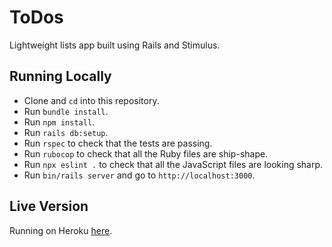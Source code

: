 # ToDos

Lightweight lists app built using Rails and Stimulus.

## Running Locally

* Clone and `cd` into this repository.
* Run `bundle install`.
* Run `npm install`.
* Run `rails db:setup`.
* Run `rspec` to check that the tests are passing.
* Run `rubocop` to check that all the Ruby files are ship-shape.
* Run `npx eslint .` to check that all the JavaScript files are looking sharp.
* Run `bin/rails server` and go to `http://localhost:3000`.

## Live Version

Running on Heroku [here](https://whispering-beach-18521.herokuapp.com).
